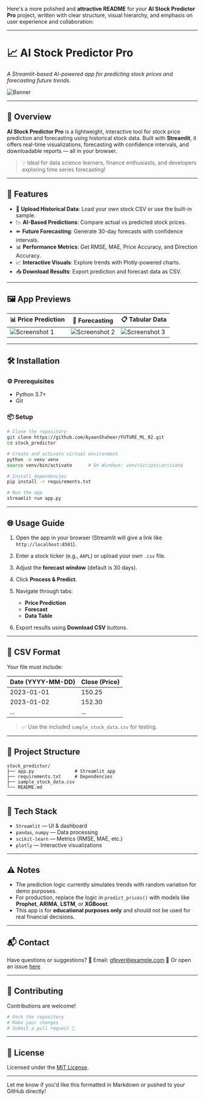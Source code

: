 Here's a more polished and **attractive README** for your **AI Stock Predictor Pro** project, written with clear structure, visual hierarchy, and emphasis on user experience and collaboration:

---

# 📈 AI Stock Predictor Pro

*A Streamlit-based AI-powered app for predicting stock prices and forecasting future trends.*

![Banner](https://github.com/user-attachments/assets/2b3887a7-38d6-4495-b5ec-720a9ea41a5c)

---

## 🚀 Overview

**AI Stock Predictor Pro** is a lightweight, interactive tool for stock price prediction and forecasting using historical stock data. Built with **Streamlit**, it offers real-time visualizations, forecasting with confidence intervals, and downloadable reports — all in your browser.

> 💡 Ideal for data science learners, finance enthusiasts, and developers exploring time series forecasting!

---

## 🧠 Features

* 📂 **Upload Historical Data**: Load your own stock CSV or use the built-in sample.
* 📉 **AI-Based Predictions**: Compare actual vs predicted stock prices.
* ⏩ **Future Forecasting**: Generate 30-day forecasts with confidence intervals.
* 📊 **Performance Metrics**: Get RMSE, MAE, Price Accuracy, and Direction Accuracy.
* 📈 **Interactive Visuals**: Explore trends with Plotly-powered charts.
* 📥 **Download Results**: Export prediction and forecast data as CSV.

---

## 🖼️ App Previews

| 📊 Price Prediction                                                                              | 🔮 Forecasting                                                                                   | 📋 Tabular Data                                                                                  |
| ------------------------------------------------------------------------------------------------ | ------------------------------------------------------------------------------------------------ | ------------------------------------------------------------------------------------------------ |
| ![Screenshot 1](https://github.com/user-attachments/assets/ca17a174-219b-4031-acd7-ecade701dc5f) | ![Screenshot 2](https://github.com/user-attachments/assets/82c1ee04-ac36-4556-947d-cede66722b03) | ![Screenshot 3](https://github.com/user-attachments/assets/2b3887a7-38d6-4495-b5ec-720a9ea41a5c) |

---

## 🛠️ Installation

### ⚙️ Prerequisites

* Python 3.7+
* Git

### 📦 Setup

```bash
# Clone the repository
git clone https://github.com/AyaanShaheer/FUTURE_ML_02.git
cd stock_predictor

# Create and activate virtual environment
python -m venv venv
source venv/bin/activate      # On Windows: venv\Scripts\activate

# Install dependencies
pip install -r requirements.txt

# Run the app
streamlit run app.py
```

---

## 🌐 Usage Guide

1. Open the app in your browser (Streamlit will give a link like `http://localhost:8501`).
2. Enter a stock ticker (e.g., `AAPL`) or upload your own `.csv` file.
3. Adjust the **forecast window** (default is 30 days).
4. Click **Process & Predict**.
5. Navigate through tabs:

   * **Price Prediction**
   * **Forecast**
   * **Data Table**
6. Export results using **Download CSV** buttons.

---

## 📄 CSV Format

Your file must include:

| Date (YYYY-MM-DD) | Close (Price) |
| ----------------- | ------------- |
| 2023-01-01        | 150.25        |
| 2023-01-02        | 152.30        |
| ...               | ...           |

> ✅ Use the included `sample_stock_data.csv` for testing.

---

## 🧱 Project Structure

```
stock_predictor/
├── app.py               # Streamlit app
├── requirements.txt     # Dependencies
├── sample_stock_data.csv
└── README.md
```

---

## 🧪 Tech Stack

* `Streamlit` — UI & dashboard
* `pandas`, `numpy` — Data processing
* `scikit-learn` — Metrics (RMSE, MAE, etc.)
* `plotly` — Interactive visualizations

---

## ⚠️ Notes

* The prediction logic currently simulates trends with random variation for demo purposes.
* For production, replace the logic in `predict_prices()` with models like **Prophet**, **ARIMA**, **LSTM**, or **XGBoost**.
* This app is for **educational purposes only** and should not be used for real financial decisions.

---

## 📬 Contact

Have questions or suggestions?
📧 Email: [gfever@example.com](mailto:gfever@example.com)
💬 Or open an issue [here](https://github.com/AyaanShaheer/FUTURE_ML_02/issues)

---

## 🤝 Contributing

Contributions are welcome!

```bash
# Fork the repository
# Make your changes
# Submit a pull request 🚀
```

---

## 📄 License

Licensed under the [MIT License](LICENSE).

---

Let me know if you'd like this formatted in Markdown or pushed to your GitHub directly!
